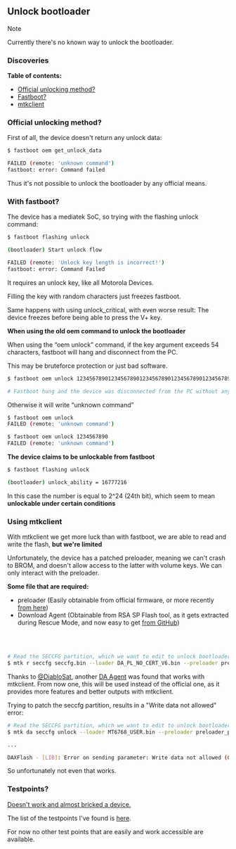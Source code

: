 ## Unlock bootloader

> [!NOTE] 
> Currently there's no known way to unlock the bootloader.

### Discoveries

**Table of contents:**
- [Official unlocking method?](#official-unlocking-method)
- [Fastboot?](#with-fastboot)
- [mtkclient](#using-mtkclient)


### Official unlocking method?


First of all, the device doesn't return any unlock data:

```sh
$ fastboot oem get_unlock_data

FAILED (remote: 'unknown command')
fastboot: error: Command failed
```

Thus it's not possible to unlock the bootloader by any official means.

### With fastboot?

The device has a mediatek SoC, so trying with the flashing unlock command:

```sh
$ fastboot flashing unlock

(bootloader) Start unlock flow

FAILED (remote: 'Unlock key length is incorrect!')
fastboot: error: Command Failed
```

It requires an unlock key, like all Motorola Devices.

Filling the key with random characters just freezes fastboot.


Same happens with using unlock_critical, with even worse result: The device freezes before being able to press the V+ key.


**When using the old oem command to unlock the bootloader**

When using the “oem unlock” command, if the key argument exceeds 54 characters, fastboot will hang and disconnect from the PC.

This may be bruteforce protection or just bad software.
```sh
$ fastboot oem unlock 123456789012345678901234567890123456789012345678901234

# Fastboot hung and the device was disconnected from the PC without any logs
```

Otherwise it will write “unknown command”
```sh
$ fastboot oem unlock
FAILED (remote: 'unknown command')

$ fastboot oem unlock 1234567890
FAILED (remote: 'unknown command')
```


**The device claims to be unlockable from fastboot**

```sh
$ fastboot flashing unlock

(bootloader) unlock_ability = 16777216
```

In this case the number is equal to 2^24 (24th bit), which seem to mean **unlockable under certain conditions**


### Using mtkclient

With mtkclient we get more luck than with fastboot, we are able to read and write the flash, **but we're limited**

Unfortunately, the device has a patched preloader, meaning we can't crash to BROM, and doesn't allow access to the latter with volume keys.
We can only interact with the preloader.

**Some file that are required:**
* preloader (Easily obtainable from official firmware, or more recently [from here](https://github.com/progzone122/fuckyoumoto/raw/refs/heads/main/sources/preloader_penangf.bin))
* Download Agent (Obtainable from RSA SP Flash tool, as it gets extracted during Rescue Mode, and now easy to get [from GitHub](https://github.com/progzone122/penangf-sp-flash-tool))


<br><br >
```bash
# Read the SECCFG partition, which we want to edit to unlock bootloader
$ mtk r seccfg seccfg.bin --loader DA_PL_NO_CERT_V6.bin --preloader preloader_penangf.bin > logs.txt
```

Thanks to [@DiabloSat](https://github.com/progzone122), another [DA Agent](https://github.com/progzone122/penangf-sp-flash-tool/releases/download/0.1/MT6768_USER.bin) was found that works with mtkclient.
From now one, this will be used instead of the official one, as it provides more features and better outputs with mtkclient.


Trying to patch the seccfg partition, results in a "Write data not allowed" error:


```bash
# Read the SECCFG partition, which we want to edit to unlock bootloader
$ mtk da seccfg unlock --loader MT6768_USER.bin --preloader preloader_penangf.bin

...

DAXFlash - [LIB]: Error on sending parameter: Write data not allowed (0xc002000c)
```

So unfortunately not even that works.


### Testpoints?

[Doesn't work and almost bricked a device.](https://github.com/progzone122/penangf-schematics/issues/1)

The list of the testpoints I've found is [here](../dev/testpoints.md).

For now no other test points that are easily and work accessible are available.




